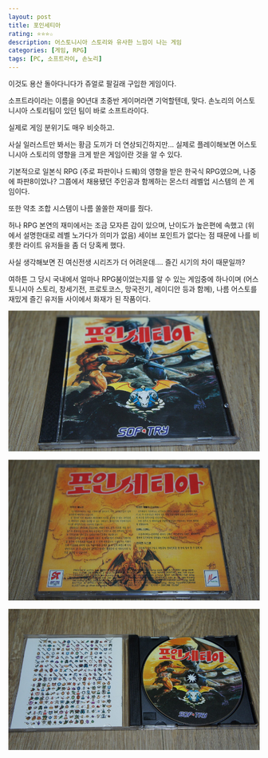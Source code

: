 ```yaml
---
layout: post
title: 포인세티아
rating: ⭐️⭐️⭐️☆
description: 어스토니시아 스토리와 유사한 느낌이 나는 게임
categories: [게임, RPG]
tags: [PC, 소프트라이, 손노리]
---
```


이것도 용산 돌아다니다가 쥬얼로 팔길래 구입한 게임이다.

소프트라이라는 이름을 90년대 초중반 게이머라면 기억할텐데, 맞다. 손노리의 어스토니시아 스토리팀이 있던 팀이 바로 소프트라이다.

실제로 게임 분위기도 매우 비슷하고.

사실 일러스트만 봐서는 황금 도끼가 더 연상되긴하지만... 실제로 플레이해보면 어스토니시아 스토리의 영향을 크게 받은 게임이란 것을 알 수 있다.

기본적으로 일본식 RPG (주로 파판이나 드퀘)의 영향을 받은 한국식 RPG였으며, 나중에 파판8이었나? 그쯤에서 채용됐던 주인공과 함께하는 몬스터 레벨업 시스템의 쓴 게임이다.

또한 약초 조합 시스템이 나름 쏠쏠한 재미를 줬다.

허나 RPG 본연의 재미에서는 조금 모자른 감이 있으며, 난이도가 높은편에 속했고 (위에서 설명한대로 레벨 노가다가 의미가 없음) 세이브 포인트가 없다는 점 때문에 나를 비롯한 라이트 유저들을 좀 더 당혹케 했다.

사실 생각해보면 진 여신전생 시리즈가 더 어려운데.... 즐긴 시기의 차이 때문일까?

여하튼 그 당시 국내에서 얼마나 RPG붐이었는지를 알 수 있는 게임중에 하나이며 (어스토니시아 스토리, 창세기전, 프로토코스, 망국전기, 레이디안 등과 함께), 나름 어스토를 재밌게 즐긴 유저들 사이에서 화재가 된 작품이다.

![포인세티아](../../images/2013/poinsettia_00.jpg)

![포인세티아](../../images/2013/poinsettia_01.jpg)

![포인세티아](../../images/2013/poinsettia_02.jpg)
